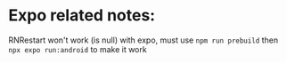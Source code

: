 # Expo related notes:

RNRestart won't work (is null) with expo, must use `npm run prebuild` then `npx expo run:android` to make it work
